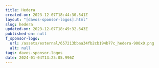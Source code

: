```yaml
---
title: Hedera
created-on: 2023-12-07T18:44:30.541Z
layout: "[davos-sponsor-logos].html"
slug: hedera
updated-on: 2023-12-07T18:49:32.643Z
published-on: null
f_sponsor-logo:
  url: /assets/external/657213bbaa34fb2cb194b77c_hedera-900x0.png
  alt: null
tags: davos-sponsor-logos
date: 2024-01-04T13:25:05.996Z
---
```

